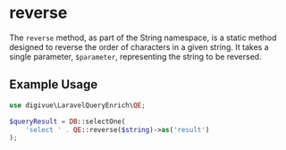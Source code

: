 # reverse

The `reverse` method, as part of the String namespace, is a static method designed to reverse the order of characters in
a given string. It takes a single parameter, `$parameter`, representing the string to be reversed.

## Example Usage

```php
use digivue\LaravelQueryEnrich\QE;

$queryResult = DB::selectOne(
    'select ' . QE::reverse($string)->as('result')
);
```